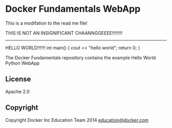 Docker Fundamentals WebApp
==========================
This is a modifation to the read me file!


THIS IS NOT AN INSIGNIFICANT CHAANNGGEEEE!!!!!!!!

*************************************************

HELLO WORLD!!!!!!
int main()
{
  cout << "hello world";
  return 0;
}

The Docker Fundamentals repository contains the example Hello World Python WebApp

## License

Apache 2.0

## Copyright

Copyright Docker Inc Education Team 2014 <education@docker.com>

